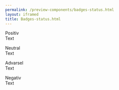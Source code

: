 ```yaml
--- 
permalink: /preview-components/badges-status.html
layout: iframed 
title: Badges-status.html
---
```

<div class="container pb-5">
    <p class="mb-5">Positiv<br />
        <label class="badge badge-small badge-success">Text</label>
    </p>
    <p class="mb-5">Neutral<br />
        <label class="badge badge-small badge-info">Text</label>
    </p>
    <p class="mb-5">Advarsel<br />
        <label class="badge badge-small badge-warning">Text</label>
    </p>
    <p class="mb-5">Negativ<br />
        <label class="badge badge-small badge-error">Text</label>
    </p>
</div>